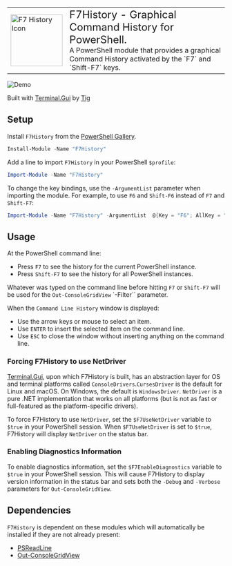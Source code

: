 <table>
  <tbody>
    <tr>
      <td rowspan="2">
        <img src="https://gui-cs.github.io/Terminal.Gui/images/F7HistoryIcon.png"
          alt="F7 History Icon"
          width="120px"/>
      </td>
      <td>
        <span style="vertical-align:top;font-size: 1.5em;">F7History - Graphical Command History for PowerShell.</span>
        <br/>
        <span style="font-size: 1em">A PowerShell module that provides a graphical Command History activated by the `F7` and `Shift-F7` keys.</span>
      </td>
    </tr>
  </tbody>
</table>

![Demo](https://gui-cs.github.io/Terminal.Gui/images/F7History.gif)

Built with [Terminal.Gui](github.com/gui-cs/Terminal.Gui) by [Tig](https://github.com/tig)

## Setup

Install `F7History` from the [PowerShell Gallery](https://www.powershellgallery.com/packages/F7History/).

```ps1
Install-Module -Name "F7History"
```

Add a line to import `F7History` in your PowerShell `$profile`:

```ps1
Import-Module -Name "F7History"
```

To change the key bindings, use the `-ArgumentList` parameter when importing the module. For example, to use `F6` and `Shift-F6` instead of `F7` and `Shift-F7`:

```ps1
Import-Module -Name "F7History" -ArgumentList  @{Key = "F6"; AllKey = "Shift-F6"}
```

## Usage 

At the PowerShell command line:

* Press `F7` to see the history for the current PowerShell instance.
* Press `Shift-F7` to see the history for all PowerShell instances.

Whatever was typed on the command line before hitting `F7` or `Shift-F7` will be used for the `Out-ConsoleGridView` `-Filter`` parameter.

When the `Command Line History` window is displayed:

* Use the arrow keys or mouse to select an item.
* Use `ENTER` to insert the selected item on the command line.
* Use `ESC` to close the window without inserting anything on the command line.

### Forcing F7History to use NetDriver

[Terminal.Gui](https://github.com/gui-cs/Terminal.Gui), upon which F7History is built, has an abstraction layer for OS and terminal platforms called `ConsoleDrivers`.`CursesDriver` is the default for Linux and macOS. On Windows, the default is `WindowsDriver`. `NetDriver` is a pure .NET implementation that works on all platforms (but is not as fast or full-featured as the platform-specific drivers). 

To force F7History to use `NetDriver`, set the `$F7UseNetDriver` variable to `$true` in your PowerShell session. When `$F7UseNetDriver` is set to `$true`, F7History will display `NetDriver` on the status bar.

### Enabling Diagnostics Information

To enable diagnostics information, set the `$F7EnableDiagnostics` variable to `$true` in your PowerShell session. This will cause F7History to display version information in the status bar and sets both the `-Debug` and `-Verbose` parameters for `Out-ConsoleGridView`.

## Dependencies

`F7History` is dependent on these modules which will automatically be installed if they are not already present:

* [PSReadLine](https://www.powershellgallery.com/packages/PSReadLine)
* [Out-ConsoleGridView](https://www.powershellgallery.com/packages/Microsoft.PowerShell.ConsoleGuiTools)
